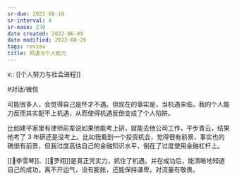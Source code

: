 ```yaml
---
sr-due: 2022-08-18
sr-interval: 4
sr-ease: 270
date created: 2022-06-09
date modified: 2022-08-20
tags: review
title: 机遇与个人能力
---
```


x:: [[个人努力与社会进程]]

#对话/微信

可能很多人，会觉得自己是怀才不遇。但现在的事实是，当机遇来临，我的个人能力反而其实配不上机遇，从而使得机遇反倒变成了个人陷阱。

比如建平家里有律师前辈说如果他能考上研，就能去他公司工作，平步青云，结果他考了 3 年研还是没考上。比如我看到一个投资机会，觉得很有前景，事实也的确很有前景，但我过度高估自己的金融知识水平，倒在了过度使用金融杠杆上。

[[🧑李雪琴]]、[[🧑罗翔]]是真正凭实力，抓住了机遇。并在成功后，能清晰地知道自己的成功，离不开运气，没有膨胀，还能保持谦卑，对流量有敬畏。
